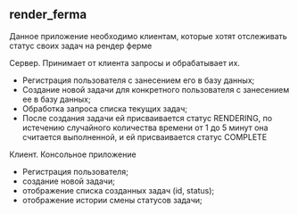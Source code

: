 ## render_ferma

Данное приложение необходимо клиентам, которые хотят отслеживать статус своих задач на рендер ферме  

Сервер. Принимает от клиента запросы и обрабатывает их.
* Регистрация пользователя с занесением его в базу данных;
* Создание новой задачи для конкретного пользователя с занесением ее в базу данных; 
* Обработка запроса списка текущих задач;  
* После создания задачи ей присваивается статус RENDERING, по истечению случайного количества времени от 1 до 5 минут она считается выполненной, и ей присваивается статус COMPLETE

Клиент. Консольное приложение  
* Регистрация пользователя;
* создание новой задачи;
* отображение списка созданных задач (id, status);
* отображение истории смены статусов задачи;
